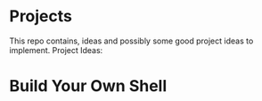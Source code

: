 # Projects
This repo contains, ideas and possibly some good project ideas to implement. 
Project Ideas:
# Build Your Own Shell
